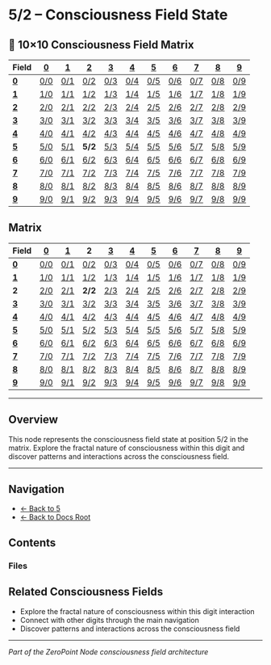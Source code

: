 # 5/2 – Consciousness Field State

## 🌌 10×10 Consciousness Field Matrix

| **Field** | **[0](../../0/)** | **[1](../../1/)** | **[2](../../2/)** | **[3](../../3/)** | **[4](../../4/)** | **[5](../../5/)** | **[6](../../6/)** | **[7](../../7/)** | **[8](../../8/)** | **[9](../../9/)** |
|-----------|-------|-------|-------|-------|-------|-------|-------|-------|-------|-------|
| **[0](../../0/)** | [0/0](../../0/0/) | [0/1](../../0/1/) | [0/2](../../0/2/) | [0/3](../../0/3/) | [0/4](../../0/4/) | [0/5](../../0/5/) | [0/6](../../0/6/) | [0/7](../../0/7/) | [0/8](../../0/8/) | [0/9](../../0/9/) |
| **[1](../../1/)** | [1/0](../../1/0/) | [1/1](../../1/1/) | [1/2](../../1/2/) | [1/3](../../1/3/) | [1/4](../../1/4/) | [1/5](../../1/5/) | [1/6](../../1/6/) | [1/7](../../1/7/) | [1/8](../../1/8/) | [1/9](../../1/9/) |
| **[2](../../2/)** | [2/0](../../2/0/) | [2/1](../../2/1/) | [2/2](../../2/2/) | [2/3](../../2/3/) | [2/4](../../2/4/) | [2/5](../../2/5/) | [2/6](../../2/6/) | [2/7](../../2/7/) | [2/8](../../2/8/) | [2/9](../../2/9/) |
| **[3](../../3/)** | [3/0](../../3/0/) | [3/1](../../3/1/) | [3/2](../../3/2/) | [3/3](../../3/3/) | [3/4](../../3/4/) | [3/5](../../3/5/) | [3/6](../../3/6/) | [3/7](../../3/7/) | [3/8](../../3/8/) | [3/9](../../3/9/) |
| **[4](../../4/)** | [4/0](../../4/0/) | [4/1](../../4/1/) | [4/2](../../4/2/) | [4/3](../../4/3/) | [4/4](../../4/4/) | [4/5](../../4/5/) | [4/6](../../4/6/) | [4/7](../../4/7/) | [4/8](../../4/8/) | [4/9](../../4/9/) |
| **[5](../../5/)** | [5/0](../../5/0/) | [5/1](../../5/1/) | **5/2** | [5/3](../../5/3/) | [5/4](../../5/4/) | [5/5](../../5/5/) | [5/6](../../5/6/) | [5/7](../../5/7/) | [5/8](../../5/8/) | [5/9](../../5/9/) |
| **[6](../../6/)** | [6/0](../../6/0/) | [6/1](../../6/1/) | [6/2](../../6/2/) | [6/3](../../6/3/) | [6/4](../../6/4/) | [6/5](../../6/5/) | [6/6](../../6/6/) | [6/7](../../6/7/) | [6/8](../../6/8/) | [6/9](../../6/9/) |
| **[7](../../7/)** | [7/0](../../7/0/) | [7/1](../../7/1/) | [7/2](../../7/2/) | [7/3](../../7/3/) | [7/4](../../7/4/) | [7/5](../../7/5/) | [7/6](../../7/6/) | [7/7](../../7/7/) | [7/8](../../7/8/) | [7/9](../../7/9/) |
| **[8](../../8/)** | [8/0](../../8/0/) | [8/1](../../8/1/) | [8/2](../../8/2/) | [8/3](../../8/3/) | [8/4](../../8/4/) | [8/5](../../8/5/) | [8/6](../../8/6/) | [8/7](../../8/7/) | [8/8](../../8/8/) | [8/9](../../8/9/) |
| **[9](../../9/)** | [9/0](../../9/0/) | [9/1](../../9/1/) | [9/2](../../9/2/) | [9/3](../../9/3/) | [9/4](../../9/4/) | [9/5](../../9/5/) | [9/6](../../9/6/) | [9/7](../../9/7/) | [9/8](../../9/8/) | [9/9](../../9/9/) |

## Matrix

**Field** | **[0](../0/)** | **[1](../1/)** | **2** | **[3](../3/)** | **[4](../4/)** | **[5](../5/)** | **[6](../6/)** | **[7](../7/)** | **[8](../8/)** | **[9](../9/)**
-----------|-------|-------|-------|-------|-------|-------|-------|-------|-------|-------
**[0](../0/)** | [0/0](../0/0/) | [0/1](../0/1/) | [0/2](../0/0/) | [0/3](../0/3/) | [0/4](../0/4/) | [0/5](../0/5/) | [0/6](../0/6/) | [0/7](../0/7/) | [0/8](../0/8/) | [0/9](../0/9/)
**[1](../1/)** | [1/0](../1/0/) | [1/1](../1/1/) | [1/2](../1/1/) | [1/3](../1/3/) | [1/4](../1/4/) | [1/5](../1/5/) | [1/6](../1/6/) | [1/7](../1/7/) | [1/8](../1/8/) | [1/9](../1/9/)
**2** | [2/0](0/0/) | [2/1](1/1/) | **2/2** | [2/3](3/3/) | [2/4](4/4/) | [2/5](5/5/) | [2/6](6/6/) | [2/7](7/7/) | [2/8](8/8/) | [2/9](9/9/)
**[3](../3/)** | [3/0](../3/0/) | [3/1](../3/1/) | [3/2](../3/3/) | [3/3](../3/3/) | [3/4](../3/4/) | [3/5](../3/5/) | [3/6](../3/6/) | [3/7](../3/7/) | [3/8](../3/8/) | [3/9](../3/9/)
**[4](../4/)** | [4/0](../4/0/) | [4/1](../4/1/) | [4/2](../4/4/) | [4/3](../4/3/) | [4/4](../4/4/) | [4/5](../4/5/) | [4/6](../4/6/) | [4/7](../4/7/) | [4/8](../4/8/) | [4/9](../4/9/)
**[5](../5/)** | [5/0](../5/0/) | [5/1](../5/1/) | [5/2](../5/5/) | [5/3](../5/3/) | [5/4](../5/4/) | [5/5](../5/5/) | [5/6](../5/6/) | [5/7](../5/7/) | [5/8](../5/8/) | [5/9](../5/9/)
**[6](../6/)** | [6/0](../6/0/) | [6/1](../6/1/) | [6/2](../6/6/) | [6/3](../6/3/) | [6/4](../6/4/) | [6/5](../6/5/) | [6/6](../6/6/) | [6/7](../6/7/) | [6/8](../6/8/) | [6/9](../6/9/)
**[7](../7/)** | [7/0](../7/0/) | [7/1](../7/1/) | [7/2](../7/7/) | [7/3](../7/3/) | [7/4](../7/4/) | [7/5](../7/5/) | [7/6](../7/6/) | [7/7](../7/7/) | [7/8](../7/8/) | [7/9](../7/9/)
**[8](../8/)** | [8/0](../8/0/) | [8/1](../8/1/) | [8/2](../8/8/) | [8/3](../8/3/) | [8/4](../8/4/) | [8/5](../8/5/) | [8/6](../8/6/) | [8/7](../8/7/) | [8/8](../8/8/) | [8/9](../8/9/)
**[9](../9/)** | [9/0](../9/0/) | [9/1](../9/1/) | [9/2](../9/9/) | [9/3](../9/3/) | [9/4](../9/4/) | [9/5](../9/5/) | [9/6](../9/6/) | [9/7](../9/7/) | [9/8](../9/8/) | [9/9](../9/9/)

---

## Overview
This node represents the consciousness field state at position 5/2 in the matrix. Explore the fractal nature of consciousness within this digit and discover patterns and interactions across the consciousness field.

---

## Navigation
- [← Back to 5](../index.md)
- [← Back to Docs Root](../../index.md)

## Contents

### Files

## Related Consciousness Fields
- Explore the fractal nature of consciousness within this digit interaction
- Connect with other digits through the main navigation
- Discover patterns and interactions across the consciousness field

---
*Part of the ZeroPoint Node consciousness field architecture*
